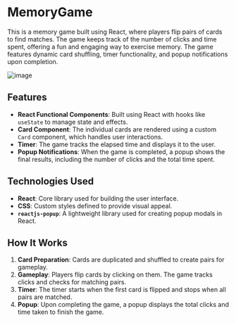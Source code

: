 # MemoryGame

This is a memory game built using React, where players flip pairs of cards to find matches. The game keeps track of the number of clicks and time spent, offering a fun and engaging way to exercise memory. The game features dynamic card shuffling, timer functionality, and popup notifications upon completion.

![image](https://github.com/user-attachments/assets/d0892e3e-4dfa-4cfb-8c92-e778329fbaf5)


## Features
- **React Functional Components**: Built using React with hooks like `useState` to manage state and effects.
- **Card Component**: The individual cards are rendered using a custom `Card` component, which handles user interactions.
- **Timer**: The game tracks the elapsed time and displays it to the user.
- **Popup Notifications**: When the game is completed, a popup shows the final results, including the number of clicks and the total time spent.

## Technologies Used
- **React**: Core library used for building the user interface.
- **CSS**: Custom styles defined to provide visual appeal.
- **`reactjs-popup`**: A lightweight library used for creating popup modals in React.

## How It Works
1. **Card Preparation**: Cards are duplicated and shuffled to create pairs for gameplay.
2. **Gameplay**: Players flip cards by clicking on them. The game tracks clicks and checks for matching pairs.
3. **Timer**: The timer starts when the first card is flipped and stops when all pairs are matched.
4. **Popup**: Upon completing the game, a popup displays the total clicks and time taken to finish the game.
